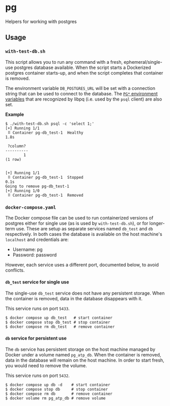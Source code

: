 # pg

Helpers for working with postgres

## Usage

### `with-test-db.sh`

This script allows you to run any command with a fresh, ephemeral/single-use postgres database available. When the script starts a Dockerized postgres container starts-up, and when the script completes that container is removed.

The environment variable `DB_POSTGRES_URL` will be set with a connection string that can be used to connect to the database. The [`PG*` environment variables](https://www.postgresql.org/docs/current/libpq-envars.html) that are recognized by libpq (i.e. used by the `psql` client) are also set.

**Example**

```
$ ./with-test-db.sh psql -c 'select 1;'
[+] Running 1/1
 ⠿ Container pg-db_test-1  Healthy                                                           1.8s

 ?column?
----------
        1
(1 row)


[+] Running 1/1
 ⠿ Container pg-db_test-1  Stopped                                                           0.1s
Going to remove pg-db_test-1
[+] Running 1/0
 ⠿ Container pg-db_test-1  Removed
```

### `docker-compose.yaml`

The Docker compose file can be used to run containerized versions of postgres either for single use (as is used by `with-test-db.sh`), or for longer-term use. These are setup as separate services named `db_test` and `db` respectively. In both cases the database is available on the host machine's `localhost` and credentials are:

- Username: pg
- Password: password

However, each service uses a different port, documented below, to avoid conflicts.

#### `db_test` service for single use

The single-use `db_test` service does not have any persistent storage. When the container is removed, data in the database disappears with it.

This service runs on port `5433`.

```
$ docker compose up db_test   # start container
$ docker compose stop db_test # stop container
$ docker compose rm db_test   # remove container
```

#### `db` service for persistent use

The `db` service has persistent storage on the host machine managed by Docker under a volume named `pg_atp_db`. When the container is removed, data in the database will remain on the host machine. In order to start fresh, you would need to remove the volume.

This service runs on port `5432`.

```
$ docker compose up db -d    # start container
$ docker compose stop db     # stop container
$ docker compose rm db       # remove container
$ docker volume rm pg_atp_db # remove volume
```
